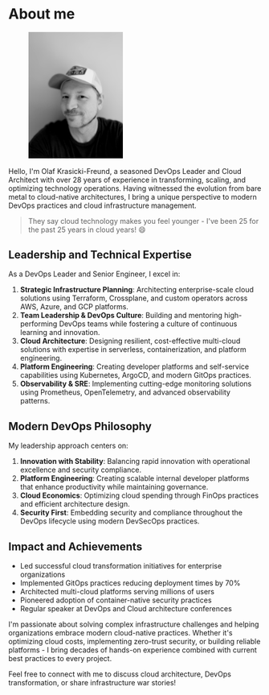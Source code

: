 # About me

<div align="left">

<figure><img src="../.gitbook/assets/PXL_20221014_102401611.PORTRAIT~2.jpg" alt="" width="188"><figcaption></figcaption></figure>

</div>

Hello, I'm Olaf Krasicki-Freund, a seasoned DevOps Leader and Cloud Architect with over 28 years of experience in transforming, scaling, and optimizing technology operations. Having witnessed the evolution from bare metal to cloud-native architectures, I bring a unique perspective to modern DevOps practices and cloud infrastructure management.

> They say cloud technology makes you feel younger - I've been 25 for the past 25 years in cloud years! 😄

## Leadership and Technical Expertise

As a DevOps Leader and Senior Engineer, I excel in:

1. **Strategic Infrastructure Planning**: Architecting enterprise-scale cloud solutions using Terraform, Crossplane, and custom operators across AWS, Azure, and GCP platforms.
2. **Team Leadership & DevOps Culture**: Building and mentoring high-performing DevOps teams while fostering a culture of continuous learning and innovation.
3. **Cloud Architecture**: Designing resilient, cost-effective multi-cloud solutions with expertise in serverless, containerization, and platform engineering.
4. **Platform Engineering**: Creating developer platforms and self-service capabilities using Kubernetes, ArgoCD, and modern GitOps practices.
5. **Observability & SRE**: Implementing cutting-edge monitoring solutions using Prometheus, OpenTelemetry, and advanced observability patterns.

## Modern DevOps Philosophy

My leadership approach centers on:

1. **Innovation with Stability**: Balancing rapid innovation with operational excellence and security compliance.
2. **Platform Engineering**: Creating scalable internal developer platforms that enhance productivity while maintaining governance.
3. **Cloud Economics**: Optimizing cloud spending through FinOps practices and efficient architecture design.
4. **Security First**: Embedding security and compliance throughout the DevOps lifecycle using modern DevSecOps practices.

## Impact and Achievements

- Led successful cloud transformation initiatives for enterprise organizations
- Implemented GitOps practices reducing deployment times by 70%
- Architected multi-cloud platforms serving millions of users
- Pioneered adoption of container-native security practices
- Regular speaker at DevOps and Cloud architecture conferences

I'm passionate about solving complex infrastructure challenges and helping organizations embrace modern cloud-native practices. Whether it's optimizing cloud costs, implementing zero-trust security, or building reliable platforms - I bring decades of hands-on experience combined with current best practices to every project.

Feel free to connect with me to discuss cloud architecture, DevOps transformation, or share infrastructure war stories!
